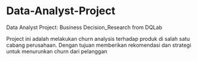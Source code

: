 # Data-Analyst-Project
Data Analyst Project: Business Decision_Research from DQLab

Project ini adalah melakukan churn analysis terhadap produk di salah satu cabang perusahaan. Dengan tujuan memberikan rekomendasi dan strategi untuk menurunkan churn dari pelanggan
